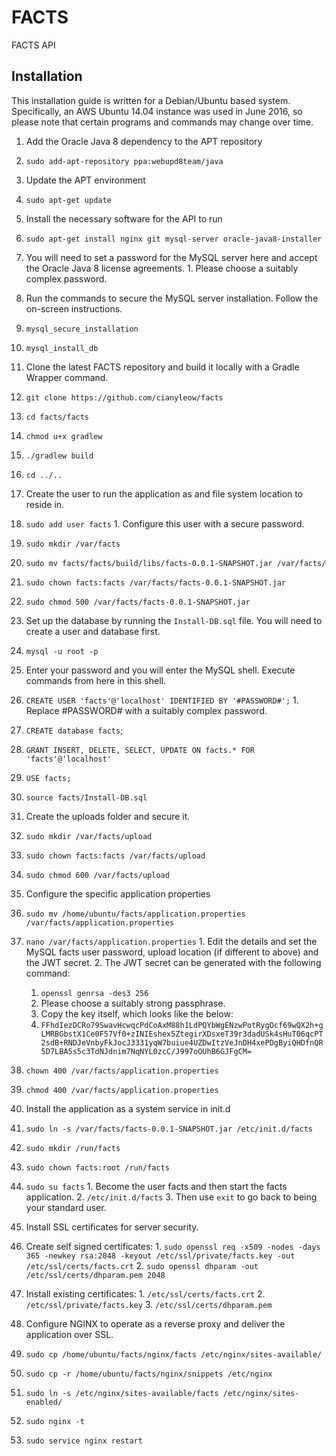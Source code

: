 # FACTS
FACTS API

Installation
------------
This installation guide is written for a Debian/Ubuntu based system. Specifically, an AWS Ubuntu 14.04 instance was used in June 2016, so please note that certain programs and commands may change over time.

1. Add the Oracle Java 8 dependency to the APT repository
  1. `sudo add-apt-repository ppa:webupd8team/java`

2. Update the APT environment
  1. `sudo apt-get update`

3. Install the necessary software for the API to run
  1. `sudo apt-get install nginx git mysql-server oracle-java8-installer`
  2. You will need to set a password for the MySQL server here and accept the Oracle Java 8 license agreements.
    1. Please choose a suitably complex password.

4. Run the commands to secure the MySQL server installation. Follow the on-screen instructions.
  1. `mysql_secure_installation`
  2. `mysql_install_db`
  
5. Clone the latest FACTS repository and build it locally with a Gradle Wrapper command.
  1. `git clone https://github.com/cianyleow/facts`
  2. `cd facts/facts`
  3. `chmod u+x gradlew`
  4. `./gradlew build`
  5. `cd ../..`

6. Create the user to run the application as and file system location to reside in.
  1. `sudo add user facts`
    1. Configure this user with a secure password.
  2. `sudo mkdir /var/facts`
  3. `sudo mv facts/facts/build/libs/facts-0.0.1-SNAPSHOT.jar /var/facts/`
  4. `sudo chown facts:facts /var/facts/facts-0.0.1-SNAPSHOT.jar`
  5. `sudo chmod 500 /var/facts/facts-0.0.1-SNAPSHOT.jar`

6. Set up the database by running the `Install-DB.sql` file. You will need to create a user and database first.
  1. `mysql -u root -p`
  2. Enter your password and you will enter the MySQL shell. Execute commands from here in this shell.
  3. `CREATE USER 'facts'@'localhost' IDENTIFIED BY '#PASSWORD#';`
    1. Replace #PASSWORD# with a suitably complex password.
  4. `CREATE database facts`;
  5. `GRANT INSERT, DELETE, SELECT, UPDATE ON facts.* FOR 'facts'@'localhost'`
  5. `USE facts;`
  6. `source facts/Install-DB.sql`

7. Create the uploads folder and secure it.
  1. `sudo mkdir /var/facts/upload`
  2. `sudo chown facts:facts /var/facts/upload`
  3. `sudo chmod 600 /var/facts/upload`

8. Configure the specific application properties
  1. `sudo mv /home/ubuntu/facts/application.properties /var/facts/application.properties`
  2. `nano /var/facts/application.properties`
    1. Edit the details and set the MySQL facts user password, upload location (if different to above) and the JWT secret. 
    2. The JWT secret can be generated with the following command:
      1. `openssl genrsa -des3 256`
        1. Please choose a suitably strong passphrase.
      2. Copy the key itself, which looks like the below:
        1. `FFhdIezDCRo79SwavHcwqcPdCoAxM88h1LdPQYbWgENzwPotRygOcf69wQX2h+gLMRBGbstX1Ce0F57Vf0+zINIEshex5ZtegirXDsxeT39r3dadUSk4sHuT06qcPT2sdB+RNDJeVnbyFkJocJ3331yqW7buiue4UZDwItzVeJnDH4xePDgByiQHDfnQR5D7LBA5s5c3TdNJdnim7NqNYL0zcC/J997oOUhB6GJFgCM=`
  3. `chown 400 /var/facts/application.properties`
  4. `chmod 400 /var/facts/application.properties`

9. Install the application as a system service in init.d
  1. `sudo ln -s /var/facts/facts-0.0.1-SNAPSHOT.jar /etc/init.d/facts`
  2. `sudo mkdir /run/facts`
  3. `sudo chown facts:root /run/facts`
  4. `sudo su facts`
    1. Become the user facts and then start the facts application.
    2. `/etc/init.d/facts`
    3. Then use `exit` to go back to being your standard user.

10. Install SSL certificates for server security.
  1. Create self signed certificates:
    1. `sudo openssl req -x509 -nodes -days 365 -newkey rsa:2048 -keyout /etc/ssl/private/facts.key -out /etc/ssl/certs/facts.crt`
    2. `sudo openssl dhparam -out /etc/ssl/certs/dhparam.pem 2048`
  2. Install existing certificates:
    1. `/etc/ssl/certs/facts.crt`
    2. `/etc/ssl/private/facts.key`
    3. `/etc/ssl/certs/dhparam.pem`

11. Configure NGINX to operate as a reverse proxy and deliver the application over SSL.
  1. `sudo cp /home/ubuntu/facts/nginx/facts /etc/nginx/sites-available/`
  2. `sudo cp -r /home/ubuntu/facts/nginx/snippets /etc/nginx`
  3. `sudo ln -s /etc/nginx/sites-available/facts /etc/nginx/sites-enabled/`
  4. `sudo nginx -t`
  5. `sudo service nginx restart`
